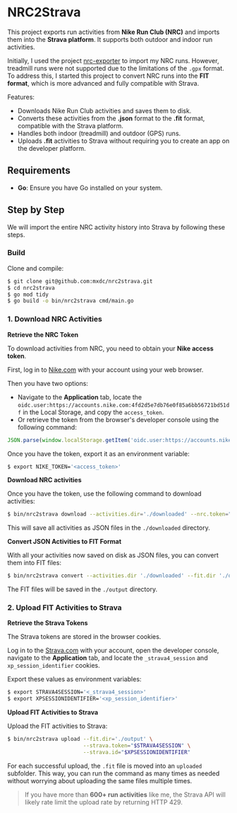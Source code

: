 # NRC2Strava

This project exports run activities from **Nike Run Club (NRC)** and imports them into the **Strava platform**. It supports both outdoor and indoor run activities.

Initially, I used the project [nrc-exporter](https://github.com/yasoob/nrc-exporter) to import my NRC runs. However, treadmill runs were not supported due to the limitations of the `.gpx` format. To address this, I started this project to convert NRC runs into the **FIT format**, which is more advanced and fully compatible with Strava.

Features:
- Downloads Nike Run Club activities and saves them to disk.
- Converts these activities from the **.json** format to the **.fit** format, compatible with the Strava platform.
- Handles both indoor (treadmill) and outdoor (GPS) runs.
- Uploads **.fit** activities to Strava without requiring you to create an app on the developer platform.

## Requirements

- **Go**: Ensure you have Go installed on your system.

## Step by Step

We will import the entire NRC activity history into Strava by following these steps.

### Build

Clone and compile:
```bash
$ git clone git@github.com:mxdc/nrc2strava.git
$ cd nrc2strava
$ go mod tidy
$ go build -o bin/nrc2strava cmd/main.go
```

### 1. Download NRC Activities

**Retrieve the NRC Token**

To download activities from NRC, you need to obtain your **Nike access token**.

First, log in to [Nike.com](https://www.nike.com/) with your account using your web browser.

Then you have two options:
* Navigate to the **Application** tab, locate the `oidc.user:https://accounts.nike.com:4fd2d5e7db76e0f85a6bb56721bd51df` in the Local Storage, and copy the `access_token`.
* Or retrieve the token from the browser's developer console using the following command:
```javascript
JSON.parse(window.localStorage.getItem('oidc.user:https://accounts.nike.com:4fd2d5e7db76e0f85a6bb56721bd51df')).access_token
```

Once you have the token, export it as an environment variable:
```bash
$ export NIKE_TOKEN='<access_token>'
```

**Download NRC activities**

Once you have the token, use the following command to download activities:
```bash
$ bin/nrc2strava download --activities.dir='./downloaded' --nrc.token="$NIKE_TOKEN"
```

This will save all activities as JSON files in the `./downloaded` directory.

**Convert JSON Activities to FIT Format**

With all your activities now saved on disk as JSON files, you can convert them into FIT files:
```bash
$ bin/nrc2strava convert --activities.dir './downloaded' --fit.dir './output'
```

The FIT files will be saved in the `./output` directory.

### 2. Upload FIT Activities to Strava

**Retrieve the Strava Tokens**

The Strava tokens are stored in the browser cookies.

Log in to the [Strava.com](https://www.strava.com/) with your account, open the developer console, navigate to the **Application** tab, and locate the `_strava4_session` and `xp_session_identifier` cookies.

Export these values as environment variables:
```bash
$ export STRAVA4SESSION='<_strava4_session>'
$ export XPSESSIONIDENTIFIER='<xp_session_identifier>'
```

**Upload FIT Activities to Strava**

Upload the FIT activities to Strava:
```bash
$ bin/nrc2strava upload --fit.dir='./output' \
                        --strava.token="$STRAVA4SESSION" \
                        --strava.id="$XPSESSIONIDENTIFIER"
```
For each successful upload, the `.fit` file is moved into an `uploaded` subfolder. This way, you can run the command as many times as needed without worrying about uploading the same files multiple times.

> If you have more than **600+ run activities** like me, the Strava API will likely rate limit the upload rate by returning HTTP 429.
